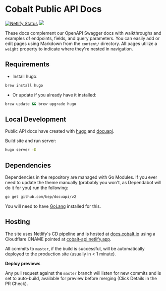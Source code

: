 Cobalt Public API Docs
===============================
[![Netlify Status](https://api.netlify.com/api/v1/badges/b42b3f4e-140b-472d-becf-a0ce06e197d5/deploy-status)](https://app.netlify.com/sites/cobalt-api/deploys)
![](https://github.com/cobalthq/cobalt-public-api-docs/workflows/build/badge.svg)

These docs complement our OpenAPI Swagger docs with walkthroughs and examples of endpoints, fields, and query
parameters. You can easily add or edit pages using Markdown from the `content/` directory. All pages utilize a `weight`
property to indicate where they're nested in navigation.

## Requirements

- Install hugo:

```sh
brew install hugo
```

- Or update if you already have it installed:

```sh
brew update && brew upgrade hugo
```

## Local Development

Public API docs have created with [hugo](https://github.com/gohugoio/hugo) and [docuapi](https://github.com/bep/docuapi).

Build site and run server:

```sh
hugo server -D
```

## Dependencies

Dependencies in the repository are managed with Go Modules. If you ever need to update the theme manually (probably
you won't, as Dependabot will do it for you) run the following:

```sh
go get github.com/bep/docuapi/v2
```

You will need to have [GoLang](https://go.dev/dl/) installed for this.

## Hosting

The site uses Netlify's CD pipeline and is hosted at [docs.cobalt.io](https://docs.cobalt.io) using a Cloudflare CNAME
pointed at [cobalt-api.netlify.app](https://cobalt-api.netlify.app).

All commits to `master`, if the build is successful, will be automatically deployed to the production site (usually
in < 1 minute).

**Deploy previews**

Any pull request against the `master` branch will listen for new commits and is set to auto-build, available for
preview before merging (Click Details in the PR Check).
